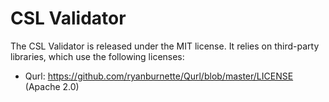 CSL Validator
=============

The CSL Validator is released under the MIT license. It relies on third-party libraries, which use the following licenses:

* Qurl: https://github.com/ryanburnette/Qurl/blob/master/LICENSE (Apache 2.0)
